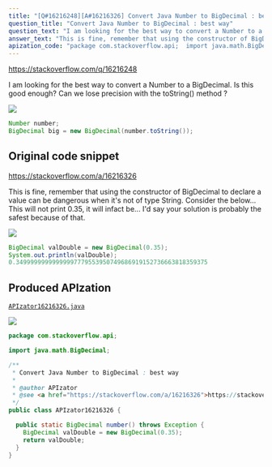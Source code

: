```yaml
---
title: "[Q#16216248][A#16216326] Convert Java Number to BigDecimal : best way"
question_title: "Convert Java Number to BigDecimal : best way"
question_text: "I am looking for the best way to convert a Number to a BigDecimal. Is this good enough? Can we lose precision with the toString() method ?"
answer_text: "This is fine, remember that using the constructor of BigDecimal to declare a value can be dangerous when it's not of type String.  Consider the below... This will not print 0.35, it will infact be... I'd say your solution is probably the safest because of that."
apization_code: "package com.stackoverflow.api;  import java.math.BigDecimal;  /**  * Convert Java Number to BigDecimal : best way  *  * @author APIzator  * @see <a href=\"https://stackoverflow.com/a/16216326\">https://stackoverflow.com/a/16216326</a>  */ public class APIzator16216326 {    public static BigDecimal number() throws Exception {     BigDecimal valDouble = new BigDecimal(0.35);     return valDouble;   } }"
---
```


https://stackoverflow.com/q/16216248

I am looking for the best way to convert a Number to a BigDecimal.
Is this good enough?
Can we lose precision with the toString() method ?


<div class="code-logo"><img src="/stackoverflow.png" /></div>

```java
Number number;
BigDecimal big = new BigDecimal(number.toString());
```


## Original code snippet

https://stackoverflow.com/a/16216326

This is fine, remember that using the constructor of BigDecimal to declare a value can be dangerous when it&#x27;s not of type String.  Consider the below...
This will not print 0.35, it will infact be...
I&#x27;d say your solution is probably the safest because of that.

<div class="code-logo"><img src="/stackoverflow.png" /></div>

```java
BigDecimal valDouble = new BigDecimal(0.35);
System.out.println(valDouble);
0.34999999999999997779553950749686919152736663818359375
```

## Produced APIzation

[`APIzator16216326.java`](https://github.com/blind-papers/apization-temp-data/raw/main/search/APIzator16216326.java)

<div class="code-logo"><img src="/apizator.png" /></div>

```java
package com.stackoverflow.api;

import java.math.BigDecimal;

/**
 * Convert Java Number to BigDecimal : best way
 *
 * @author APIzator
 * @see <a href="https://stackoverflow.com/a/16216326">https://stackoverflow.com/a/16216326</a>
 */
public class APIzator16216326 {

  public static BigDecimal number() throws Exception {
    BigDecimal valDouble = new BigDecimal(0.35);
    return valDouble;
  }
}

```